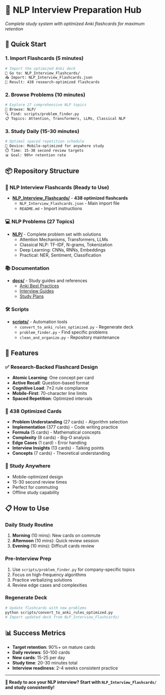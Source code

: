# 🧠 NLP Interview Preparation Hub
*Complete study system with optimized Anki flashcards for maximum retention*

## 🚀 Quick Start

### 1. **Import Flashcards** (5 minutes)
```bash
# Import the optimized Anki deck
📁 Go to: NLP_Interview_Flashcards/
📥 Import: NLP_Interview_Flashcards.json
🎯 Result: 438 research-optimized flashcards
```

### 2. **Browse Problems** (10 minutes)
```bash
# Explore 27 comprehensive NLP topics
📂 Browse: NLP/
🔍 Find: scripts/problem_finder.py
📋 Topics: Attention, Transformers, LLMs, Classical NLP
```

### 3. **Study Daily** (15-30 minutes)
```bash
# Optimal spaced repetition schedule
📱 Device: Mobile-optimized for anywhere study
⏱️ Time: 15-30 second review targets
📊 Goal: 90%+ retention rate
```

## 📦 Repository Structure

### 🎯 **NLP Interview Flashcards** (Ready to Use)
- **[NLP_Interview_Flashcards/](NLP_Interview_Flashcards/)** - **438 optimized flashcards**
  - `NLP_Interview_Flashcards.json` - Main import file
  - `README.md` - Import instructions

### 💻 **NLP Problems** (27 Topics)
- **[NLP/](NLP/)** - Complete problem set with solutions
  - Attention Mechanisms, Transformers, LLMs
  - Classical NLP: TF-IDF, N-grams, Tokenization  
  - Deep Learning: CNNs, RNNs, Embeddings
  - Practical: NER, Sentiment, Classification

### 📚 **Documentation**
- **[docs/](docs/)** - Study guides and references
  - [Anki Best Practices](docs/anki/ANKI_BEST_PRACTICES.md)
  - [Interview Guides](docs/interview-guides/)
  - [Study Plans](docs/study-plans/)

### 🛠️ **Scripts**  
- **[scripts/](scripts/)** - Automation tools
  - `convert_to_anki_rules_optimized.py` - Regenerate deck
  - `problem_finder.py` - Find specific problems
  - `clean_and_organize.py` - Repository maintenance

## 🎯 Features

### ✅ **Research-Backed Flashcard Design**
- **Atomic Learning**: One concept per card
- **Active Recall**: Question-based format
- **Cognitive Load**: 7±2 rule compliance
- **Mobile-First**: 70-character line limits
- **Spaced Repetition**: Optimized intervals

### 🚀 **438 Optimized Cards**
- **Problem Understanding** (27 cards) - Algorithm selection
- **Implementation** (377 cards) - Code writing practice  
- **Formula** (5 cards) - Mathematical concepts
- **Complexity** (8 cards) - Big-O analysis
- **Edge Cases** (1 card) - Error handling
- **Interview Insights** (13 cards) - Talking points
- **Concepts** (7 cards) - Theoretical understanding

### 📱 **Study Anywhere**
- Mobile-optimized design
- 15-30 second review times
- Perfect for commuting
- Offline study capability

## 📋 How to Use

### **Daily Study Routine**
1. **Morning** (10 mins): New cards on commute
2. **Afternoon** (10 mins): Quick review session
3. **Evening** (10 mins): Difficult cards review

### **Pre-Interview Prep**
1. Use `scripts/problem_finder.py` for company-specific topics
2. Focus on high-frequency algorithms
3. Practice verbalizing solutions
4. Review edge cases and complexities

### **Regenerate Deck**
```bash
# Update flashcards with new problems
python scripts/convert_to_anki_rules_optimized.py
# Import updated deck from NLP_Interview_Flashcards/
```

## 📊 Success Metrics
- **Target retention**: 90%+ on mature cards
- **Daily reviews**: 50-100 cards  
- **New cards**: 15-25 per day
- **Study time**: 20-30 minutes total
- **Interview readiness**: 2-4 weeks consistent practice

---

**🎯 Ready to ace your NLP interview? Start with `NLP_Interview_Flashcards/` and study consistently!**